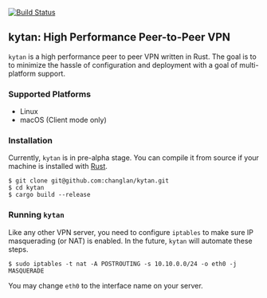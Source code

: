 [![Build Status](https://travis-ci.org/changlan/kytan.svg?branch=master)](https://travis-ci.org/changlan/kytan)

## kytan: High Performance Peer-to-Peer VPN

`kytan` is a high performance peer to peer VPN written in Rust. The goal is to
to minimize the hassle of configuration and deployment with a goal of
multi-platform support.

### Supported Platforms

- Linux
- macOS (Client mode only)

### Installation

Currently, `kytan` is in pre-alpha stage. You can compile it from source if
your machine is installed with [Rust](https://www.rust-lang.org/en-US/install.html).

```
$ git clone git@github.com:changlan/kytan.git
$ cd kytan
$ cargo build --release
```

### Running `kytan`

Like any other VPN server, you need to configure `iptables` to make sure IP
masquerading (or NAT) is enabled. In the future, `kytan` will automate these
steps.

```
$ sudo iptables -t nat -A POSTROUTING -s 10.10.0.0/24 -o eth0 -j MASQUERADE
```

You may change `eth0` to the interface name on your server.
